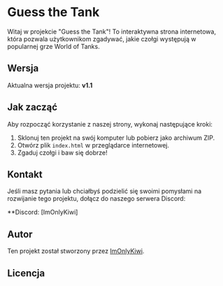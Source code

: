 # Guess the Tank

Witaj w projekcie "Guess the Tank"! To interaktywna strona internetowa, która pozwala użytkownikom zgadywać, jakie czołgi występują w popularnej grze World of Tanks.

## Wersja

Aktualna wersja projektu: **v1.1**

## Jak zacząć

Aby rozpocząć korzystanie z naszej strony, wykonaj następujące kroki:

1. Sklonuj ten projekt na swój komputer lub pobierz jako archiwum ZIP.
2. Otwórz plik `index.html` w przeglądarce internetowej.
3. Zgaduj czołgi i baw się dobrze!

## Kontakt

Jeśli masz pytania lub chciałbyś podzielić się swoimi pomysłami na rozwijanie tego projektu, dołącz do naszego serwera Discord:

**Discord: [ImOnlyKiwi]

## Autor

Ten projekt został stworzony przez [ImOnlyKiwi](https://github.com/ImOnlyKiwi).

## Licencja
